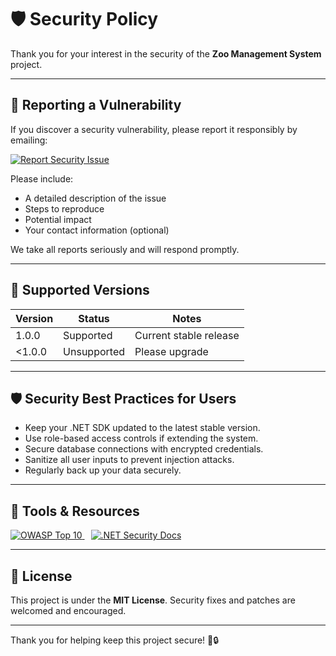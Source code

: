 # 🛡️ Security Policy

Thank you for your interest in the security of the **Zoo Management System** project.

---

## 🐞 Reporting a Vulnerability

If you discover a security vulnerability, please report it responsibly by emailing:

<div>
  <a href="mailto:m.ssaid356@gmail.com" target="_blank">
    <img src="https://img.shields.io/badge/Email-Security_Report-red?style=for-the-badge&logo=gmail&logoColor=white" alt="Report Security Issue"/>
  </a>
</div>

Please include:

- A detailed description of the issue
- Steps to reproduce
- Potential impact
- Your contact information (optional)

We take all reports seriously and will respond promptly.

---

## 🔐 Supported Versions

| Version | Status          | Notes                  |
|---------|-----------------|------------------------|
| 1.0.0   | Supported       | Current stable release  |
| <1.0.0  | Unsupported     | Please upgrade         |

---

## 🛡️ Security Best Practices for Users

- Keep your .NET SDK updated to the latest stable version.  
- Use role-based access controls if extending the system.  
- Secure database connections with encrypted credentials.  
- Sanitize all user inputs to prevent injection attacks.  
- Regularly back up your data securely.  

---

## 🧰 Tools & Resources

<div>
  <a href="https://owasp.org/www-project-top-ten/" target="_blank">
    <img src="https://img.shields.io/badge/OWASP-Top_10-orange?style=for-the-badge&logo=owasp&logoColor=white" alt="OWASP Top 10"/>
  </a>
  <a href="https://dotnet.microsoft.com/security" target="_blank" style="margin-left:10px;">
    <img src="https://img.shields.io/badge/.NET_Security-Docs-blue?style=for-the-badge&logo=dotnet&logoColor=white" alt=".NET Security Docs"/>
  </a>
</div>

---

## 📜 License

This project is under the **MIT License**. Security fixes and patches are welcomed and encouraged.

---

Thank you for helping keep this project secure! 🦁🔒

